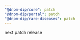 ```yaml
---
"@dnpm-dip/core": patch
"@dnpm-dip/portal": patch
"@dnpm-dip/rare-diseases": patch
---
```


next patch release

